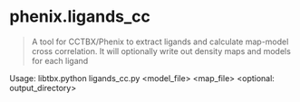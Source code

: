 
# phenix.ligands_cc

> A tool for CCTBX/Phenix to extract ligands and calculate map-model cross correlation.
> It will optionally write out density maps and models for each ligand

Usage: libtbx.python ligands_cc.py <model_file> <map_file> <resolution> <optional: output_directory>


